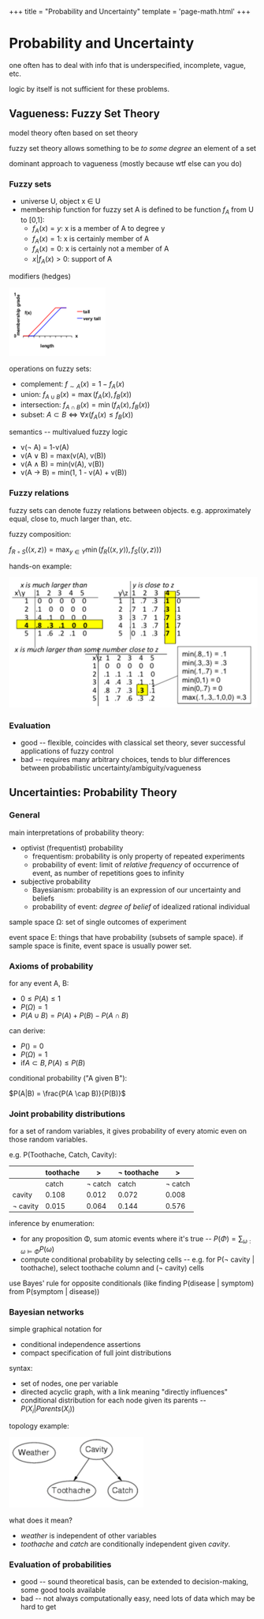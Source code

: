 +++
title = "Probability and Uncertainty"
template = 'page-math.html'
+++
# Probability and Uncertainty
one often has to deal with info that is underspecified, incomplete, vague, etc.

logic by itself is not sufficient for these problems.

## Vagueness: Fuzzy Set Theory
model theory often based on set theory

fuzzy set theory allows something to be _to some degree_ an element of a set

dominant approach to vagueness (mostly because wtf else can you do)

### Fuzzy sets
  * universe U, object x ∈ U
  * membership function for fuzzy set A is defined to be function $f_A$ from U to [0,1]:
    * $f_A(x)=y$: x is a member of A to degree y
    * $f_A(x)=1$: x is certainly member of A
    * $f_A(x)=0$: x is certainly not a member of A
    * ${x | f_A(x)>0}$: support of A

modifiers (hedges)

![Example of modifiers' effects on graphs](modifiers-hedges.png)

operations on fuzzy sets:
  * complement: $f_{\sim{A}}(x)=1-f_A(x)$
  * union: $f_{A\cup B}(x)=\max(f_A(x),f_B(x))$
  * intersection: $f_{A\cap B}(x)=\min(f_A(x), f_B(x))$
  * subset: $A\subset B \iff \forall{x}(f_A(x)\leq f_B(x))$

semantics -- multivalued fuzzy logic
  * v(¬ A) = 1-v(A)
  * v(A ∨ B) = max(v(A), v(B))
  * v(A ∧ B) = min(v(A), v(B))
  * v(A → B) = min(1, 1 - v(A) + v(B))

### Fuzzy relations
fuzzy sets can denote fuzzy relations between objects. e.g. approximately equal, close to, much larger than, etc.

fuzzy composition:

$f_{R \circ S} (\langle x,z\rangle ) = \max_{y \in Y} \min(f_R (\langle x,y\rangle ), f_S (\langle y,z\rangle ))$

hands-on example:

![Fuzzy composition table](fuzzy-composition.png)

### Evaluation
  * good -- flexible, coincides with classical set theory, sever successful applications of fuzzy control
  * bad -- requires many arbitrary choices, tends to blur differences between probabilistic uncertainty/ambiguity/vagueness

## Uncertainties: Probability Theory
### General
main interpretations of probability theory:
  * optivist (frequentist) probability
    * frequentism: probability is only property of repeated experiments
    * probability of event: limit of _relative frequency_ of occurrence of event, as number of repetitions goes to infinity
  * subjective probability
    * Bayesianism: probability is an expression of our uncertainty and beliefs
    * probability of event: _degree of belief_ of idealized rational individual

sample space Ω: set of single outcomes of experiment

event space E: things that have probability (subsets of sample space). if sample space is finite, event space is usually power set.

### Axioms of probability
for any event A, B:
  * $0 \leq P(A) \leq 1$
  * $P(\Omega) = 1$
  * $P(A \cup B) = P(A) + P(B) - P(A \cap B)$

can derive:
  * $P({}) = 0$
  * $P(\Omega) = 1$
  * $\text{if} A \subset B, P(A) \leq P(B)$

conditional probability ("A given B"):

$P(A|B) = \frac{P(A \cap B)}{P(B)}$

### Joint probability distributions
for a set of random variables, it gives probability of every atomic even on those random variables.

e.g. P(Toothache, Catch, Cavity):

|          | toothache | >       | ¬ toothache | >       |
|----------|-----------|---------|-------------|---------|
|          | catch     | ¬ catch | catch       | ¬ catch |
| cavity   | 0.108     | 0.012   | 0.072       | 0.008   |
| ¬ cavity | 0.015     | 0.064   | 0.144       | 0.576   |

inference by enumeration:
  * for any proposition Φ, sum atomic events where it's true -- $P(\Phi) = \sum_{\omega : \omega \models \Phi} P(\omega)$
  * compute conditional probability by selecting cells -- e.g. for P(¬ cavity | toothache), select toothache column and (¬ cavity) cells

use Bayes' rule for opposite conditionals (like finding P(disease | symptom) from P(symptom | disease))

### Bayesian networks
simple graphical notation for
  * conditional independence assertions
  * compact specification of full joint distributions

syntax:
  * set of nodes, one per variable
  * directed acyclic graph, with a link meaning "directly influences"
  * conditional distribution for each node given its parents -- $P(X_i | Parents(X_i))$

topology example:

![Bayesian network topology](bayesian-topology.png)

what does it mean?
  * _weather_ is independent of other variables
  * _toothache_ and _catch_ are conditionally independent given _cavity_.

### Evaluation of probabilities
  * good -- sound theoretical basis, can be extended to decision-making, some good tools available
  * bad -- not always computationally easy, need lots of data which may be hard to get


